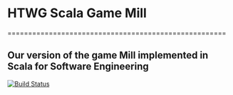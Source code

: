 # HTWG Scala Game Mill
=====================================================
## Our version of the game Mill implemented in Scala for Software Engineering

[![Build Status](https://travis-ci.com/KzuDemEvin/htwg-scala-mill.svg?branch=master)](https://travis-ci.com/KzuDemEvin/htwg-scala-mill)

